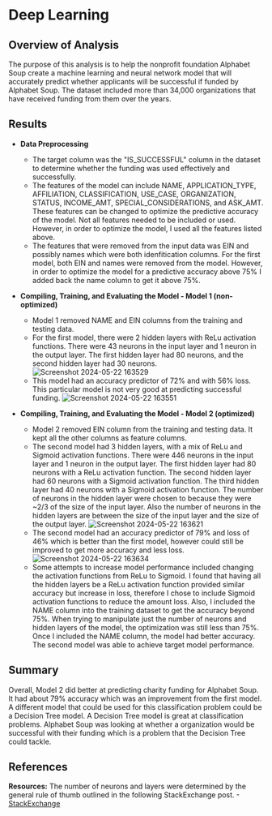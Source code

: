 # Deep Learning

## Overview of Analysis
The purpose of this analysis is to help the nonprofit foundation Alphabet Soup create a machine learning and neural network model that will accurately predict whether applicants will be successful if funded by Alphabet Soup.  The dataset included more than 34,000 organizations that have received funding from them over the years.  

## Results
* **Data Preprocessing**
    * The target column was the "IS_SUCCESSFUL" column in the dataset to determine whether the funding was used effectively and successfully.
    * The features of the model can include NAME, APPLICATION_TYPE, AFFILIATION, CLASSIFICATION, USE_CASE, ORGANIZATION, STATUS, INCOME_AMT, SPECIAL_CONSIDERATIONS, and ASK_AMT. These features can be changed to optimize the predictive accuracy of the model.  Not all features needed to be included or used.  However, in order to optimize the model, I used all the features listed above.
    * The features that were removed from the input data was EIN and possibly names which were both idenfitication columns.  For the first model, both EIN and names were removed from the model.  However, in order to optimize the model for a predictive accuracy above 75% I added back the name column to get it above 75%. 

* **Compiling, Training, and Evaluating the Model - Model 1 (non-optimized)**
     * Model 1 removed NAME and EIN columns from the training and testing data.
     * For the first model, there were 2 hidden layers with ReLu activation functions.  There were 43 neurons in the input layer and 1 neuron in the output layer.  The first hidden layer had 80 neurons, and the second hidden layer had 30 neurons.  
![Screenshot 2024-05-22 163529](https://github.com/imzxtingi/deep-learning-challenge/assets/150073701/c07b498d-b88b-419b-a842-07d4234956be)
   * This model had an accuracy predictor of 72% and with 56% loss.  This particular model is not very good at predicting successful funding. 
![Screenshot 2024-05-22 163551](https://github.com/imzxtingi/deep-learning-challenge/assets/150073701/4f51f3d5-3352-4f84-9bf5-5164e4fe11f9)

* **Compiling, Training, and Evaluating the Model - Model 2 (optimized)**
     * Model 2 removed EIN column from the training and testing data.  It kept all the other columns as feature columns.
     * The second model had 3 hidden layers, with a mix of ReLu and Sigmoid activation functions.  There were 446 neurons in the input layer and 1 neuron in the output layer.  The first hidden layer had 80 neurons with a ReLu activation function. The second hidden layer had 60 neurons with a Sigmoid activation function.  The third hidden layer had 40 neurons with a Sigmoid activation function.  The number of neurons in the hidden layer were chosen to because they were ~2/3 of the size of the input layer.  Also the number of neurons in the hidden layers are between the size of the input layer and the size of the output layer.
![Screenshot 2024-05-22 163621](https://github.com/imzxtingi/deep-learning-challenge/assets/150073701/fafbbd34-f9f6-4435-b635-f49620d1c239)
   * The second model had an accuracy predictor of 79% and loss of 46% which is better than the first model, however could still be improved to get more accuracy and less loss.
![Screenshot 2024-05-22 163634](https://github.com/imzxtingi/deep-learning-challenge/assets/150073701/d930de39-b991-4822-a18f-1551011a51a8)
  * Some attempts to increase model performance included changing the activation functions from ReLu to Sigmoid.  I found that having all the hidden layers be a ReLu activation function provided similar accuracy but increase in loss, therefore I chose to include Sigmoid activation functions to reduce the amount loss.  Also, I included the NAME column into the training dataset to get the accuracy beyond 75%.  When trying to manipulate just the number of neurons and hidden layers of the model, the optimization was still less than 75%.  Once I included the NAME column, the model had better accuracy.  The second model was able to achieve target model performance. 

## Summary
Overall, Model 2 did better at predicting charity funding for Alphabet Soup.  It had about 79% accuracy which was an improvement from the first model.  A different model that could be used for this classification problem could be a Decision Tree model.  A Decision Tree model is great at classification problems.  Alphabet Soup was looking at whether a organization would be successful with their funding which is a problem that the Decision Tree could tackle. 

## References
**Resources:** The number of neurons and layers were determined by the general rule of thumb outlined in the following StackExchange post.
-[StackExchange](https://stats.stackexchange.com/questions/181/how-to-choose-the-number-of-hidden-layers-and-nodes-in-a-feedforward-neural-netw)


